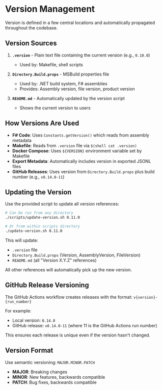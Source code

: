 # Version Management

Version is defined in a few central locations and automatically propagated throughout the codebase.

## Version Sources

1. **`.version`** - Plain text file containing the current version (e.g., `0.10.0`)
   - Used by: Makefile, shell scripts
   
2. **`Directory.Build.props`** - MSBuild properties file
   - Used by: .NET build system, F# assemblies
   - Provides: Assembly version, file version, product version

3. **`README.md`** - Automatically updated by the version script
   - Shows the current version to users

## How Versions Are Used

- **F# Code**: Uses `Constants.getVersion()` which reads from assembly metadata
- **Makefile**: Reads from `.version` file via `$(shell cat .version)`
- **Docker Compose**: Uses `${VERSION}` environment variable set by Makefile
- **Export Metadata**: Automatically includes version in exported JSONL files
- **GitHub Releases**: Uses version from `Directory.Build.props` plus build number (e.g., `v0.14.0-11`)

## Updating the Version

Use the provided script to update all version references:

```bash
# Can be run from any directory
./scripts/update-version.sh 0.11.0

# Or from within scripts directory
./update-version.sh 0.11.0
```

This will update:
- `.version` file
- `Directory.Build.props` (Version, AssemblyVersion, FileVersion)
- `README.md` (all "Version X.Y.Z" references)

All other references will automatically pick up the new version.

## GitHub Release Versioning

The GitHub Actions workflow creates releases with the format: `v{version}-{run_number}`

For example:
- Local version: `0.14.0`
- GitHub release: `v0.14.0-11` (where 11 is the GitHub Actions run number)

This ensures each release is unique even if the version hasn't changed.

## Version Format

Use semantic versioning: `MAJOR.MINOR.PATCH`

- **MAJOR**: Breaking changes
- **MINOR**: New features, backwards compatible
- **PATCH**: Bug fixes, backwards compatible
